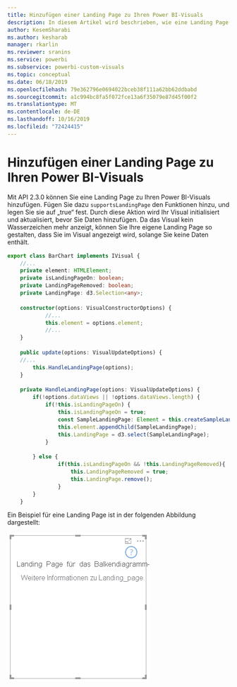 ```yaml
---
title: Hinzufügen einer Landing Page zu Ihren Power BI-Visuals
description: In diesem Artikel wird beschrieben, wie eine Landing Page zu Power BI-Visuals hinzugefügt werden kann.
author: KesemSharabi
ms.author: kesharab
manager: rkarlin
ms.reviewer: sranins
ms.service: powerbi
ms.subservice: powerbi-custom-visuals
ms.topic: conceptual
ms.date: 06/18/2019
ms.openlocfilehash: 79e362796e0694022bceb38f111a62bb62ddbabd
ms.sourcegitcommit: a1c994bc8fa5f072fce13a6f35079e87d45f00f2
ms.translationtype: MT
ms.contentlocale: de-DE
ms.lasthandoff: 10/16/2019
ms.locfileid: "72424415"
---
```

# <a name="add-a-landing-page-to-your-power-bi-visuals"></a>Hinzufügen einer Landing Page zu Ihren Power BI-Visuals

Mit API 2.3.0 können Sie eine Landing Page zu Ihren Power BI-Visuals hinzufügen. Fügen Sie dazu `supportsLandingPage` den Funktionen hinzu, und legen Sie sie auf „true“ fest. Durch diese Aktion wird Ihr Visual initialisiert und aktualisiert, bevor Sie Daten hinzufügen. Da das Visual kein Wasserzeichen mehr anzeigt, können Sie Ihre eigene Landing Page so gestalten, dass Sie im Visual angezeigt wird, solange Sie keine Daten enthält.

```typescript
export class BarChart implements IVisual {
    //...
    private element: HTMLElement;
    private isLandingPageOn: boolean;
    private LandingPageRemoved: boolean;
    private LandingPage: d3.Selection<any>;

    constructor(options: VisualConstructorOptions) {
            //...
            this.element = options.element;
            //...
    }

    public update(options: VisualUpdateOptions) {
    //...
        this.HandleLandingPage(options);
    }

    private HandleLandingPage(options: VisualUpdateOptions) {
        if(!options.dataViews || !options.dataViews.length) {
            if(!this.isLandingPageOn) {
                this.isLandingPageOn = true;
                const SampleLandingPage: Element = this.createSampleLandingPage(); //create a landing page
                this.element.appendChild(SampleLandingPage);
                this.LandingPage = d3.select(SampleLandingPage);
            }

        } else {
                if(this.isLandingPageOn && !this.LandingPageRemoved){
                    this.LandingPageRemoved = true;
                    this.LandingPage.remove();
                }
        }
    }
```

Ein Beispiel für eine Landing Page ist in der folgenden Abbildung dargestellt:

![Screenshot einer Landing Page](./media/landing-page.png)
